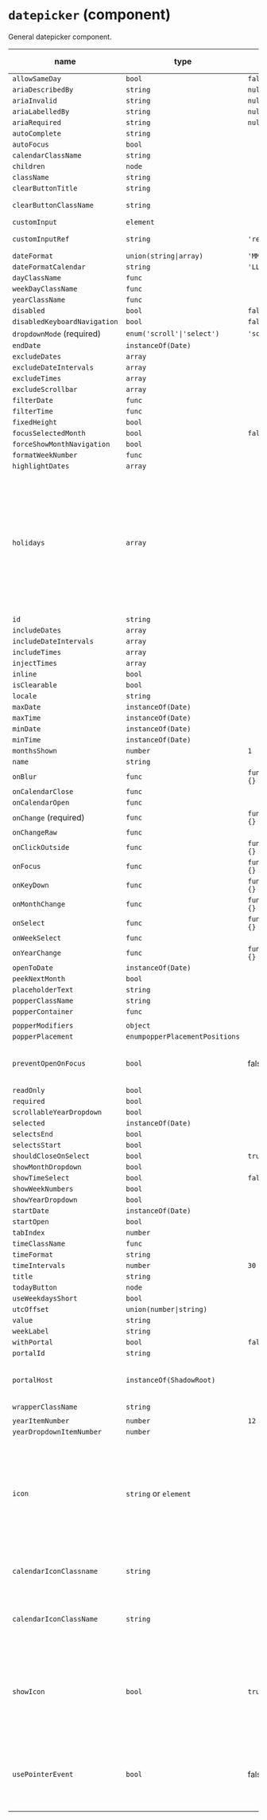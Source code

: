 # `datepicker` (component)

General datepicker component.

| name                         | type                           | default value   | description                                                                                                                                                                                                                                                                                                          |
| ---------------------------- | ------------------------------ | --------------- | -------------------------------------------------------------------------------------------------------------------------------------------------------------------------------------------------------------------------------------------------------------------------------------------------------------------- |
| `allowSameDay`               | `bool`                         | `false`         |                                                                                                                                                                                                                                                                                                                      |
| `ariaDescribedBy`            | `string`                       | `null`          |                                                                                                                                                                                                                                                                                                                      |
| `ariaInvalid`                | `string`                       | `null`          |                                                                                                                                                                                                                                                                                                                      |
| `ariaLabelledBy`             | `string`                       | `null`          |                                                                                                                                                                                                                                                                                                                      |
| `ariaRequired`               | `string`                       | `null`          |                                                                                                                                                                                                                                                                                                                      |
| `autoComplete`               | `string`                       |                 |                                                                                                                                                                                                                                                                                                                      |
| `autoFocus`                  | `bool`                         |                 |                                                                                                                                                                                                                                                                                                                      |
| `calendarClassName`          | `string`                       |                 |                                                                                                                                                                                                                                                                                                                      |
| `children`                   | `node`                         |                 |                                                                                                                                                                                                                                                                                                                      |
| `className`                  | `string`                       |                 |                                                                                                                                                                                                                                                                                                                      |
| `clearButtonTitle`           | `string`                       |                 |                                                                                                                                                                                                                                                                                                                      |
| `clearButtonClassName`       | `string`                       |                 | Customize the clear button                                                                                                                                                                                                                                                                                           |
| `customInput`                | `element`                      |                 |                                                                                                                                                                                                                                                                                                                      |
| `customInputRef`             | `string`                       | `'ref'`         | The property used to pass the ref callback                                                                                                                                                                                                                                                                           |
| `dateFormat`                 | `union(string\|array)`         | `'MM/dd/yyyy'`  |                                                                                                                                                                                                                                                                                                                      |
| `dateFormatCalendar`         | `string`                       | `'LLLL yyyy'`   |                                                                                                                                                                                                                                                                                                                      |
| `dayClassName`               | `func`                         |                 |                                                                                                                                                                                                                                                                                                                      |
| `weekDayClassName`           | `func`                         |                 |                                                                                                                                                                                                                                                                                                                      |
| `yearClassName`              | `func`                         |                 |                                                                                                                                                                                                                                                                                                                      |
| `disabled`                   | `bool`                         | `false`         |                                                                                                                                                                                                                                                                                                                      |
| `disabledKeyboardNavigation` | `bool`                         | `false`         |                                                                                                                                                                                                                                                                                                                      |
| `dropdownMode` (required)    | `enum('scroll'\|'select')`     | `'scroll'`      |                                                                                                                                                                                                                                                                                                                      |
| `endDate`                    | `instanceOf(Date)`             |                 |                                                                                                                                                                                                                                                                                                                      |
| `excludeDates`               | `array`                        |                 |                                                                                                                                                                                                                                                                                                                      |
| `excludeDateIntervals`       | `array`                        |                 |                                                                                                                                                                                                                                                                                                                      |
| `excludeTimes`               | `array`                        |                 |                                                                                                                                                                                                                                                                                                                      |
| `excludeScrollbar`           | `array`                        |                 |                                                                                                                                                                                                                                                                                                                      |
| `filterDate`                 | `func`                         |                 |                                                                                                                                                                                                                                                                                                                      |
| `filterTime`                 | `func`                         |                 |                                                                                                                                                                                                                                                                                                                      |
| `fixedHeight`                | `bool`                         |                 |                                                                                                                                                                                                                                                                                                                      |
| `focusSelectedMonth`         | `bool`                         | `false`         |                                                                                                                                                                                                                                                                                                                      |
| `forceShowMonthNavigation`   | `bool`                         |                 |                                                                                                                                                                                                                                                                                                                      |
| `formatWeekNumber`           | `func`                         |                 |                                                                                                                                                                                                                                                                                                                      |
| `highlightDates`             | `array`                        |                 |                                                                                                                                                                                                                                                                                                                      |
| `holidays`                   | `array`                        |                 | The list of holidays. An array consisting of `date(yyyy-mm-dd)` and `holidayName`, For example: holidays={[{date: '2023-08-15',holidayName:"Holiday 1"},{date: '2023-12-31',holidayName:"Holiday 2"}]}. If multiple unique holiday names are provided for same date, it will display both in comma separated string. |
| `id`                         | `string`                       |                 |                                                                                                                                                                                                                                                                                                                      |
| `includeDates`               | `array`                        |                 |                                                                                                                                                                                                                                                                                                                      |
| `includeDateIntervals`       | `array`                        |                 |                                                                                                                                                                                                                                                                                                                      |
| `includeTimes`               | `array`                        |                 |                                                                                                                                                                                                                                                                                                                      |
| `injectTimes`                | `array`                        |                 |                                                                                                                                                                                                                                                                                                                      |
| `inline`                     | `bool`                         |                 |                                                                                                                                                                                                                                                                                                                      |
| `isClearable`                | `bool`                         |                 |                                                                                                                                                                                                                                                                                                                      |
| `locale`                     | `string`                       |                 |                                                                                                                                                                                                                                                                                                                      |
| `maxDate`                    | `instanceOf(Date)`             |                 |                                                                                                                                                                                                                                                                                                                      |
| `maxTime`                    | `instanceOf(Date)`             |                 |                                                                                                                                                                                                                                                                                                                      |
| `minDate`                    | `instanceOf(Date)`             |                 |                                                                                                                                                                                                                                                                                                                      |
| `minTime`                    | `instanceOf(Date)`             |                 |                                                                                                                                                                                                                                                                                                                      |
| `monthsShown`                | `number`                       | `1`             |                                                                                                                                                                                                                                                                                                                      |
| `name`                       | `string`                       |                 |                                                                                                                                                                                                                                                                                                                      |
| `onBlur`                     | `func`                         | `function() {}` |                                                                                                                                                                                                                                                                                                                      |
| `onCalendarClose`            | `func`                         |                 |                                                                                                                                                                                                                                                                                                                      |
| `onCalendarOpen`             | `func`                         |                 |                                                                                                                                                                                                                                                                                                                      |
| `onChange` (required)        | `func`                         | `function() {}` |                                                                                                                                                                                                                                                                                                                      |
| `onChangeRaw`                | `func`                         |                 |                                                                                                                                                                                                                                                                                                                      |
| `onClickOutside`             | `func`                         | `function() {}` |                                                                                                                                                                                                                                                                                                                      |
| `onFocus`                    | `func`                         | `function() {}` |                                                                                                                                                                                                                                                                                                                      |
| `onKeyDown`                  | `func`                         | `function() {}` |                                                                                                                                                                                                                                                                                                                      |
| `onMonthChange`              | `func`                         | `function() {}` |                                                                                                                                                                                                                                                                                                                      |
| `onSelect`                   | `func`                         | `function() {}` |                                                                                                                                                                                                                                                                                                                      |
| `onWeekSelect`               | `func`                         |                 |                                                                                                                                                                                                                                                                                                                      |
| `onYearChange`               | `func`                         | `function() {}` |                                                                                                                                                                                                                                                                                                                      |
| `openToDate`                 | `instanceOf(Date)`             |                 |                                                                                                                                                                                                                                                                                                                      |
| `peekNextMonth`              | `bool`                         |                 |                                                                                                                                                                                                                                                                                                                      |
| `placeholderText`            | `string`                       |                 |                                                                                                                                                                                                                                                                                                                      |
| `popperClassName`            | `string`                       |                 |                                                                                                                                                                                                                                                                                                                      |
| `popperContainer`            | `func`                         |                 |
|                              |
| `popperModifiers`            | `object`                       |                 |                                                                                                                                                                                                                                                                                                                      |
| `popperPlacement`            | `enumpopperPlacementPositions` |                 |                                                                                                                                                                                                                                                                                                                      |
| `preventOpenOnFocus`         | `bool`                         | false           | When this is true, the datepicker will not automatically open when the date field is focussed                                                                                                                                                                                                                        |
| `readOnly`                   | `bool`                         |                 |                                                                                                                                                                                                                                                                                                                      |
| `required`                   | `bool`                         |                 |                                                                                                                                                                                                                                                                                                                      |
| `scrollableYearDropdown`     | `bool`                         |                 |                                                                                                                                                                                                                                                                                                                      |
| `selected`                   | `instanceOf(Date)`             |                 |                                                                                                                                                                                                                                                                                                                      |
| `selectsEnd`                 | `bool`                         |                 |                                                                                                                                                                                                                                                                                                                      |
| `selectsStart`               | `bool`                         |                 |                                                                                                                                                                                                                                                                                                                      |
| `shouldCloseOnSelect`        | `bool`                         | `true`          |                                                                                                                                                                                                                                                                                                                      |
| `showMonthDropdown`          | `bool`                         |                 |                                                                                                                                                                                                                                                                                                                      |
| `showTimeSelect`             | `bool`                         | `false`         |                                                                                                                                                                                                                                                                                                                      |
| `showWeekNumbers`            | `bool`                         |                 |                                                                                                                                                                                                                                                                                                                      |
| `showYearDropdown`           | `bool`                         |                 |                                                                                                                                                                                                                                                                                                                      |
| `startDate`                  | `instanceOf(Date)`             |                 |                                                                                                                                                                                                                                                                                                                      |
| `startOpen`                  | `bool`                         |                 |                                                                                                                                                                                                                                                                                                                      |
| `tabIndex`                   | `number`                       |                 |                                                                                                                                                                                                                                                                                                                      |
| `timeClassName`              | `func`                         |                 |                                                                                                                                                                                                                                                                                                                      |
| `timeFormat`                 | `string`                       |                 |                                                                                                                                                                                                                                                                                                                      |
| `timeIntervals`              | `number`                       | `30`            |                                                                                                                                                                                                                                                                                                                      |
| `title`                      | `string`                       |                 |                                                                                                                                                                                                                                                                                                                      |
| `todayButton`                | `node`                         |                 |                                                                                                                                                                                                                                                                                                                      |
| `useWeekdaysShort`           | `bool`                         |                 |                                                                                                                                                                                                                                                                                                                      |
| `utcOffset`                  | `union(number\|string)`        |                 |                                                                                                                                                                                                                                                                                                                      |
| `value`                      | `string`                       |                 |                                                                                                                                                                                                                                                                                                                      |
| `weekLabel`                  | `string`                       |                 |                                                                                                                                                                                                                                                                                                                      |
| `withPortal`                 | `bool`                         | `false`         |                                                                                                                                                                                                                                                                                                                      |
| `portalId`                   | `string`                       |                 |                                                                                                                                                                                                                                                                                                                      |
| `portalHost`                 | `instanceOf(ShadowRoot)`       |                 | When set, portals will be attached to this ShadowRoot instead of the document body.                                                                                                                                                                                                                                  |
| `wrapperClassName`           | `string`                       |
|                              |
| `yearItemNumber`             | `number`                       | `12`            |                                                                                                                                                                                                                                                                                                                      |
| `yearDropdownItemNumber`     | `number`                       |                 |                                                                                                                                                                                                                                                                                                                      |
| `icon`                       | `string` or `element`          |                 | Allows using a custom calendar icon. Accepts a string (icon class name) or a React component (e.g., custom SVG). If a string is passed, an `<i>` element is rendered with that string as its class name. If a React component is passed, it is rendered as-is.                                                       |
| `calendarIconClassname`      | `string`                       |                 | this props is deprecated. should use calendarIconClassName props.                                                                                                                                                                                                                                                    |
| `calendarIconClassName`      | `string`                       |                 | Accepts a string that will be added as an additional CSS class to the calendar icon, allowing further styling customization.                                                                                                                                                                                         |
| `showIcon`                   | `bool`                         | `true`          | Determines whether the calendar icon is displayed. Set to `true` to display the icon, and `false` to hide it. If `icon` prop is also provided, the custom icon will be displayed when `showIcon` is `true`.                                                                                                          |
| `usePointerEvent`            | `bool`                         | false           | True if Pointer Events (e.g, onPointerEnter, onPointerLeave) are used internally instead of Mouse Events (e.g, onMouseEnter, onMouseLeave).                                                                                                                                                                          |

